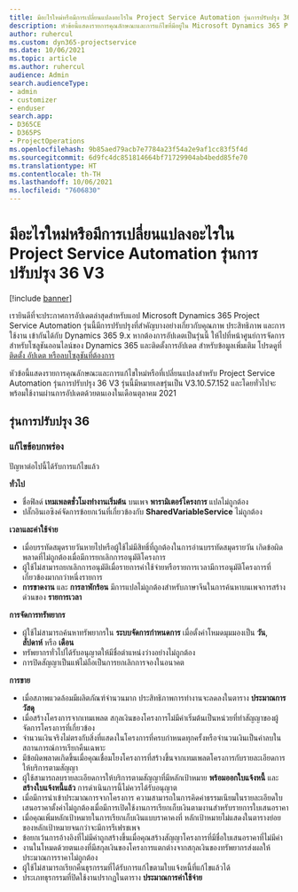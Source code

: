 ```yaml
---
title: มีอะไรใหม่หรือมีการเปลี่ยนแปลงอะไรใน Project Service Automation รุ่นการปรับปรุง 36 V3
description: หัวข้อนี้แสดงรายการคุณลักษณะและการแก้ไขที่มีอยู่ใน Microsoft Dynamics 365 Project Service Automation รุ่นการปรับปรุง 36, V3
author: ruhercul
ms.custom: dyn365-projectservice
ms.date: 10/06/2021
ms.topic: article
ms.author: ruhercul
audience: Admin
search.audienceType:
- admin
- customizer
- enduser
search.app:
- D365CE
- D365PS
- ProjectOperations
ms.openlocfilehash: 9b85aed79acb7e7784a23f54a2e9af1cc83f5f4d
ms.sourcegitcommit: 6d9fc4dc851814664bf71729904ab4bedd85fe70
ms.translationtype: HT
ms.contentlocale: th-TH
ms.lasthandoff: 10/06/2021
ms.locfileid: "7606830"
---
```

# <a name="whats-new-or-changed-in-project-service-automation-update-release-36-v3"></a>มีอะไรใหม่หรือมีการเปลี่ยนแปลงอะไรใน Project Service Automation รุ่นการปรับปรุง 36 V3

[!include [banner](../includes/psa-now-project-operations.md)]

เรายินดีที่จะประกาศการอัปเดตล่าสุดสำหรับแอป Microsoft Dynamics 365 Project Service Automation รุ่นนี้มีการปรับปรุงที่สำคัญบางอย่างเกี่ยวกับคุณภาพ ประสิทธิภาพ และการใช้งาน เข้ากันได้กับ Dynamics 365 9.x หากต้องการอัปเดตเป็นรุ่นนี้ ให้ไปที่หน้าศูนย์การจัดการสำหรับโซลูชันออนไลน์ของ Dynamics 365 และติดตั้งการอัปเดต สำหรับข้อมูลเพิ่มเติม โปรดดูที่ [ติดตั้ง อัปเดต หรือลบโซลูชันที่ต้องการ](/power-platform/admin/install-remove-preferred-solution)

หัวข้อนี้แสดงรายการคุณลักษณะและการแก้ไขใหม่หรือที่เปลี่ยนแปลงสำหรับ Project Service Automation รุ่นการปรับปรุง 36 V3 รุ่นนี้มีหมายเลขรุ่นเป็น V3.10.57.152 และโดยทั่วไปจะพร้อมใช้งานผ่านการอัปเดตด้วยตนเองในเดือนตุลาคม 2021

## <a name="update-release-36"></a>รุ่นการปรับปรุง 36

### <a name="bug-fixes"></a>แก้ไขข้อบกพร่อง

ปัญหาต่อไปนี้ได้รับการแก้ไขแล้ว

**ทั่วไป**
- ชื่อฟิลด์ **เทมเพลตชั่วโมงทำงานเริ่มต้น** บนเพจ **พารามิเตอร์โครงการ** แปลไม่ถูกต้อง
- ปลั๊กอินเอซิงค์จัดการข้อยกเว้นที่เกี่ยวข้องกับ **SharedVariableService** ไม่ถูกต้อง

**เวลาและค่าใช้จ่าย**
- เมื่อบรรทัดสมุดรายวันหายไปหรือผู้ใช้ไม่มีสิทธิ์ที่ถูกต้องในการอ่านบรรทัดสมุดรายวัน เกิดข้อผิดพลาดที่ไม่ถูกต้องเมื่อมีการยกเลิกการอนุมัติโครงการ
- ผู้ใช้ไม่สามารถยกเลิกการอนุมัติเมื่อรายการค่าใช้จ่ายหรือรายการเวลามีการอนุมัติโครงการที่เกี่ยวข้องมากกว่าหนึ่งรายการ
- **การขาดงาน** และ **การลาพักร้อน** มีการแปลไม่ถูกต้องสำหรับภาษาจีนในการค้นหาบนเพจการสร้างด่วนของ **รายการเวลา**

**การจัดการทรัพยากร**
- ผู้ใช้ไม่สามารถค้นหาทรัพยากรใน **ระบบจัดการกำหนดการ** เมื่อตั้งค่าโหมดมุมมองเป็น **วัน**, **สัปดาห์** หรือ **เดือน**
- ทรัพยากรทั่วไปได้รับอนุญาตให้มีชื่อตำแหน่งว่างอย่างไม่ถูกต้อง 
- การปิดสัญญาเป็นแพ้ไม่ถือเป็นการยกเลิกการจองในอนาคต

**การขาย**
- เมื่อสภาพแวดล้อมมีผลิตภัณฑ์จำนวนมาก ประสิทธิภาพการทำงานจะลดลงในตาราง **ประมาณการวัสดุ**
- เมื่อสร้างโครงการจากเทมเพลต สกุลเงินของโครงการไม่มีค่าเริ่มต้นเป็นหน่วยที่ทำสัญญาของผู้จัดการโครงการที่เกี่ยวข้อง
- จำนวนเงินจริงไม่ตรงกับสิ่งที่แสดงในโครงการที่ครบกำหนดทุกครั้งหรือจำนวนเงินเป็นค่าลบในสถานการณ์การเรียกคืนเฉพาะ
- มีข้อผิดพลาดเกิดขึ้นเมื่อคุณเชื่อมโยงโครงการที่สร้างขึ้นจากเทมเพลตโครงการกับรายละเอียดการให้บริการตามสัญญา
- ผู้ใช้สามารถลบรายละเอียดการให้บริการตามสัญญาที่มีหลักเป้าหมาย **พร้อมออกใบแจ้งหนี้** และ **สร้างใบแจ้งหนี้แล้ว** การดำเนินการนี้ไม่ควรได้รับอนุญาต
- เมื่อมีการนำเข้าประมาณการจากโครงการ ความสามารถในการคิดค่าธรรมเนียมในรายละเอียดใบเสนอราคาตั้งค่าไม่ถูกต้องเมื่อมีการเปิดใช้งานการเรียกเก็บเงินตามงานสำหรับรายการใบเสนอราคา
- เมื่อคุณเพิ่มหลักเป้าหมายในการเรียกเก็บเงินแบบราคาคงที่ หลักเป้าหมายไม่แสดงในตารางย่อยของหลักเป้าหมายจนกว่าจะมีการรีเฟรชเพจ
- ข้อยกเว้นการอ้างอิงที่ไม่มีค่าถูกสร้างขึ้นเมื่อคุณสร้างสัญญาโครงการที่มีชื่อใบเสนอราคาที่ไม่มีค่า
- งานในโหมดด้วยตนเองที่มีสกุลเงินของโครงการแตกต่างจากสกุลเงินของทรัพยากรส่งผลให้ประมาณการราคาไม่ถูกต้อง
- ผู้ใช้ไม่สามารถเรียกคืนธุรกรรมที่ได้รับการแก้ไขตามใบแจ้งหนี้ที่แก้ไขแล้วได้
- ประเภทธุรกรรมที่ปิดใช้งานปรากฏในตาราง **ประมาณการค่าใช้จ่าย**




